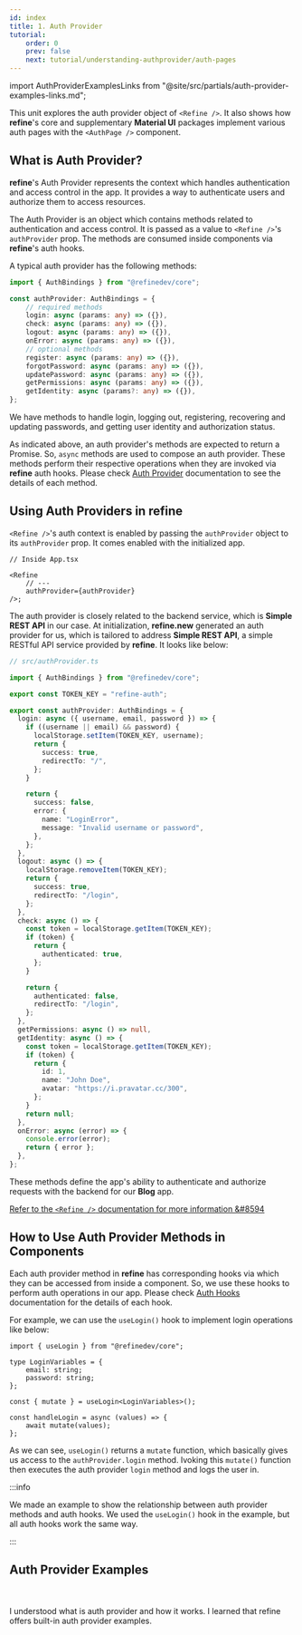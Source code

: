 ```yaml
---
id: index
title: 1. Auth Provider
tutorial:
    order: 0
    prev: false
    next: tutorial/understanding-authprovider/auth-pages
---
```


import AuthProviderExamplesLinks from "@site/src/partials/auth-provider-examples-links.md";

This unit explores the auth provider object of `<Refine />`. It also shows how **refine**'s core and supplementary **Material UI** packages implement various auth pages with the `<AuthPage />` component.


## What is Auth Provider?

**refine**'s Auth Provider represents the context which handles authentication and access control in the app. It provides a way to authenticate users and authorize them to access resources.

The Auth Provider is an object which contains methods related to authentication and access control. It is passed as a value to `<Refine />`'s `authProvider` prop. The methods are consumed inside components via **refine**'s auth hooks.

A typical auth provider has the following methods:

```ts
import { AuthBindings } from "@refinedev/core";

const authProvider: AuthBindings = {
    // required methods
    login: async (params: any) => ({}),
    check: async (params: any) => ({}),
    logout: async (params: any) => ({}),
    onError: async (params: any) => ({}),
    // optional methods
    register: async (params: any) => ({}),
    forgotPassword: async (params: any) => ({}),
    updatePassword: async (params: any) => ({}),
    getPermissions: async (params: any) => ({}),
    getIdentity: async (params?: any) => ({}),
};
```

We have methods to handle login, logging out, registering, recovering and updating passwords, and getting user identity and authorization status.

As indicated above, an auth provider's methods are expected to return a Promise. So, `async` methods are used to compose an auth provider. These methods perform their respective operations when they are invoked via **refine** auth hooks. Please check [Auth Provider](/docs/api-reference/core/providers/auth-provider/) documentation to see the details of each method.


## Using Auth Providers in refine

`<Refine />`'s auth context is enabled by passing the `authProvider` object to its `authProvider` prop. It comes enabled with the initialized app.

```tsx
// Inside App.tsx

<Refine
    // ---
    authProvider={authProvider}
/>;
```

The auth provider is closely related to the backend service, which is **Simple REST API** in our case. At initialization, **refine.new** generated an auth provider for us, which is tailored to address **Simple REST API**, a simple RESTful API service provided by **refine**. It looks like below:

```TypeScript
// src/authProvider.ts

import { AuthBindings } from "@refinedev/core";

export const TOKEN_KEY = "refine-auth";

export const authProvider: AuthBindings = {
  login: async ({ username, email, password }) => {
    if ((username || email) && password) {
      localStorage.setItem(TOKEN_KEY, username);
      return {
        success: true,
        redirectTo: "/",
      };
    }

    return {
      success: false,
      error: {
        name: "LoginError",
        message: "Invalid username or password",
      },
    };
  },
  logout: async () => {
    localStorage.removeItem(TOKEN_KEY);
    return {
      success: true,
      redirectTo: "/login",
    };
  },
  check: async () => {
    const token = localStorage.getItem(TOKEN_KEY);
    if (token) {
      return {
        authenticated: true,
      };
    }

    return {
      authenticated: false,
      redirectTo: "/login",
    };
  },
  getPermissions: async () => null,
  getIdentity: async () => {
    const token = localStorage.getItem(TOKEN_KEY);
    if (token) {
      return {
        id: 1,
        name: "John Doe",
        avatar: "https://i.pravatar.cc/300",
      };
    }
    return null;
  },
  onError: async (error) => {
    console.error(error);
    return { error };
  },
};
```

These methods define the app's ability to authenticate and authorize requests with the backend for our **Blog** app.

[Refer to the `<Refine />` documentation for more information &#8594](/docs/api-reference/core/components/refine-config/)


## How to Use Auth Provider Methods in Components

Each auth provider method in **refine** has corresponding hooks via which they can be accessed from inside a component. So, we use these hooks to perform auth operations in our app. Please check [Auth Hooks](/docs/api-reference/core/hooks/auth/useIsAuthenticated/) documentation for the details of each hook.

For example, we can use the `useLogin()` hook to implement login operations like below:

```tsx
import { useLogin } from "@refinedev/core";

type LoginVariables = {
    email: string;
    password: string;
};

const { mutate } = useLogin<LoginVariables>();

const handleLogin = async (values) => {
    await mutate(values);
};
```

As we can see, `useLogin()` returns a `mutate` function, which basically gives us access to the `authProvider.login` method. Ivoking this `mutate()` function then executes the auth provider `login` method and logs the user in.

:::info

We made an example to show the relationship between auth provider methods and auth hooks. We used the `useLogin()` hook in the example, but all auth hooks work the same way.

:::

## Auth Provider Examples

<AuthProviderExamplesLinks/>

<br />
<br />

<Checklist>

<ChecklistItem id="auth-provider-intro">
I understood what is auth provider and how it works.
</ChecklistItem>
<ChecklistItem id="auth-provider-intro-2">
I learned that refine offers built-in auth provider examples.
</ChecklistItem>

</Checklist>
